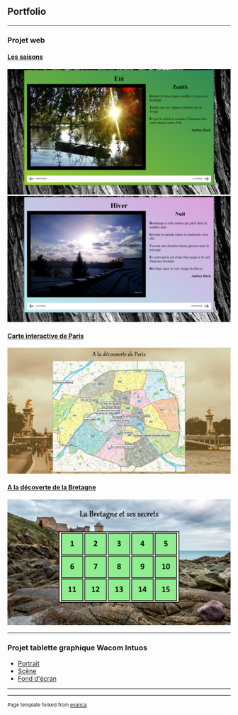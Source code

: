 ## Portfolio

---

### Projet web

#### [Les saisons](/infos_saisons.md)
<img src="images/saisons/ete.png"/>
<img src="images/saisons/hiver.png"/>

#### [Carte interactive de Paris](/infos_paris.md)
<img src="images/paris/accueil_paris.png"/>

#### [A la décoverte de la Bretagne](/infos_bretagne.md)
<img src="images/bretagne/accueil_bretagne.png"/>

---

### Projet tablette graphique Wacom Intuos

- [Portrait](http://example.com/)
- [Scène](http://example.com/)
- [Fond d'écran](http://example.com/)

---




---
<p style="font-size:11px">Page template forked from <a href="https://github.com/evanca/quick-portfolio">evanca</a></p>
<!-- Remove above link if you don't want to attibute -->
